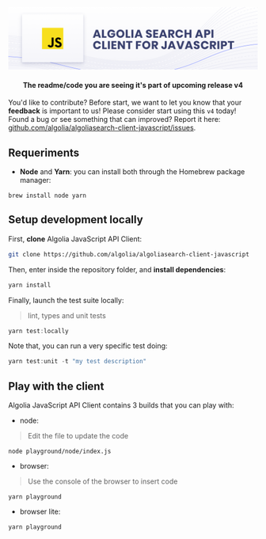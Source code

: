 <p align="center">
  <a href="https://www.algolia.com">
    <img alt="Algolia for JavaScript" src="https://raw.githubusercontent.com/algolia/algoliasearch-client-common/master/banners/javascript.png" >
  </a>

  <h4 align="center">The readme/code you are seeing it's part of upcoming release v4</h4>

</p>

You'd like to contribute? Before start, we want to let you know that your **feedback** is important to us! Please consider start using this `v4` today! Found a bug or see something that can improved? Report it here: [github.com/algolia/algoliasearch-client-javascript/issues](https://github.com/algolia/algoliasearch-client-javascript/issues).

## Requeriments


- **Node** and **Yarn**: you can install both through the Homebrew package manager:

```
brew install node yarn
```


## Setup development locally

First, **clone** Algolia JavaScript API Client:

```bash
git clone https://github.com/algolia/algoliasearch-client-javascript
```

Then, enter inside the repository folder, and **install dependencies**:

```js
yarn install
```

Finally, launch the test suite locally:

> lint, types and unit tests

```js
yarn test:locally
```

Note that, you can run a very specific test doing:

```js
yarn test:unit -t "my test description"
```

## Play with the client

Algolia JavaScript API Client contains 3 builds that you can play with:

- node:

> Edit the file to update the code

```
node playground/node/index.js
```

- browser:

> Use the console of the browser to insert code

```
yarn playground 
```

- browser lite:

```
yarn playground 
```
